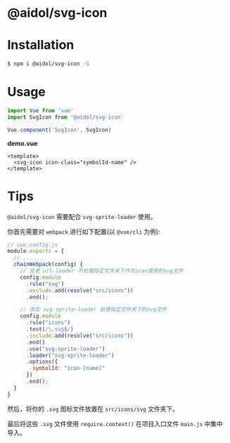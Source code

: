 # @aidol/svg-icon

# Installation

``` bash
$ npm i @aidol/svg-icon -S
```

# Usage

``` js
import Vue from 'vue'
import SvgIcon from '@aidol/svg-icon'

Vue.component('SvgIcon', SvgIcon)
```

**demo.vue**

``` vue
<template>
  <svg-icon icon-class="symbolId-name" />
</template>
```

# Tips

`@aidol/svg-icon` 需要配合 `svg-sprite-loader` 使用。

你首先需要对 `webpack` 进行如下配置(以 `@vue/cli` 为例):

``` js
// vue.config.js
module.exports = {
  // ...
  chainWebpack(config) {
    // 变更 url-loader 不处理指定文件夹下作为icon使用的svg文件
    config.module
      .rule("svg")
      .exclude.add(resolve("src/icons"))
      .end();

    // 添加 svg-sprite-loader 处理指定文件夹下的svg文件
    config.module
      .rule("icons")
      .test(/\.svg$/)
      .include.add(resolve("src/icons"))
      .end()
      .use("svg-sprite-loader")
      .loader("svg-sprite-loader")
      .options({
        symbolId: "icon-[name]"
      })
      .end();
  }
}
```

然后，将你的 `.svg` 图标文件放置在 `src/icons/svg` 文件夹下。

最后将这些 `.svg` 文件使用 `require.context()` 在项目入口文件 `main.js` 中集中导入。